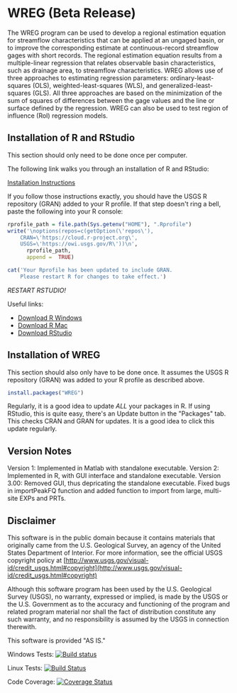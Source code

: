 # WREG (Beta Release)

The WREG program can be used to develop a regional estimation equation for streamflow characteristics that can be applied at an ungaged basin, or to improve the corresponding estimate at continuous-record streamflow gages with short records. The regional estimation equation results from a multiple-linear regression that relates observable basin characteristics, such as drainage area, to streamflow characteristics. WREG allows use of three approaches to estimating regression parameters: ordinary-least-squares (OLS), weighted-least-squares (WLS), and generalized-least-squares (GLS). All three approaches are based on the minimization of the sum of squares of differences between the gage values and the line or surface defined by the regression. WREG can also be used to test region of influence (RoI) regression models.


## Installation of R and RStudio

This section should only need to be done once per computer.

The following link walks you through an installation of R and RStudio:

[Installation Instructions](https://owi.usgs.gov/R/training-curriculum/intro-curriculum/Before/)

If you follow those instructions exactly, you should have the USGS R repository (GRAN) added to your R profile. If that step doesn't ring a bell, paste the following into your R console:

```r
rprofile_path = file.path(Sys.getenv("HOME"), ".Rprofile")
write('\noptions(repos=c(getOption(\'repos\'),
    CRAN=\'https://cloud.r-project.org\',
    USGS=\'https://owi.usgs.gov/R\'))\n',
      rprofile_path, 
      append =  TRUE)

cat('Your Rprofile has been updated to include GRAN.
    Please restart R for changes to take effect.')
```

*RESTART RSTUDIO!*

Useful links:

* [Download R Windows](https://cran.r-project.org/bin/windows/base/)
* [Download R Mac](https://cran.r-project.org/bin/macosx/)
* [Download RStudio](https://www.rstudio.com/products/rstudio/download/)

## Installation of WREG

This section should also only have to be done once. It assumes the USGS R repository (GRAN) was added to your R profile as described above.

```r
install.packages("WREG")
```

Regularly, it is a good idea to update *ALL* your packages in R. If using RStudio, this is quite easy, there's an Update button in the "Packages" tab. This checks CRAN and GRAN for updates. It is a good idea to click this update regularly.

## Version Notes
Version 1: Implemented in Matlab with standalone executable.
Version 2: Implemented in R, with GUI interface and standalone executable.
Version 3.00: Removed GUI, thus depricating the standalone executable.
  Fixed bugs in importPeakFQ function and added function to import from 
  large, multi-site EXPs and PRTs.


Disclaimer
----------
This software is in the public domain because it contains materials that originally came from the U.S. Geological Survey, an agency of the United States Department of Interior. For more information, see the official USGS copyright policy at [http://www.usgs.gov/visual-id/credit_usgs.html#copyright](http://www.usgs.gov/visual-id/credit_usgs.html#copyright)

Although this software program has been used by the U.S. Geological Survey (USGS), no warranty, expressed or implied, is made by the USGS or the U.S. Government as to the accuracy and functioning of the program and related program material nor shall the fact of distribution constitute any such warranty, and no responsibility is assumed by the USGS in connection therewith.

This software is provided "AS IS."




Windows Tests: [![Build status](https://ci.appveyor.com/api/projects/status/j83w5jf94nkb419s/branch/noGUI?svg=true)](https://ci.appveyor.com/project/wfarmer-usgs/wreg/branch/noGUI)

Linux Tests: [![Build Status](https://travis-ci.org/wfarmer-usgs/WREG.svg?branch=noGUI)](https://travis-ci.org/wfarmer-usgs/WREG)

Code Coverage: [![Coverage Status](https://coveralls.io/repos/github/wfarmer-usgs/WREG/badge.svg?branch=noGUI)](https://coveralls.io/github/wfarmer-usgs/WREG?branch=noGUI)